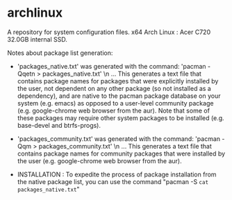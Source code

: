 # archlinux
A repository for system configuration files. x64 Arch Linux : Acer C720 32.0GB internal SSD.

Notes about package list generation:

* 'packages_native.txt' was generated with the command: 'pacman -Qqetn > packages_native.txt' \n
... This generates a text file that contains package names for packages that were explicitly installed by the user, not dependent on any other package (so not installed as a dependency), and are native to the pacman 
package database on your system (e.g. emacs) as opposed to a user-level community package (e.g. google-chrome web browser from the aur). Note that some of these packages may require other system packages to be 
installed (e.g. base-devel and btrfs-progs).

* 'packages_community.txt' was generated with the command: 'pacman -Qqm > packages_community.txt' \n
... This generates a text file that contains package names for community packages that were installed by the user (e.g. google-chrome web browser from the aur).

* INSTALLATION : To expedite the process of package installation from the native package list, you can use the command "pacman -S `cat packages_native.txt`"
